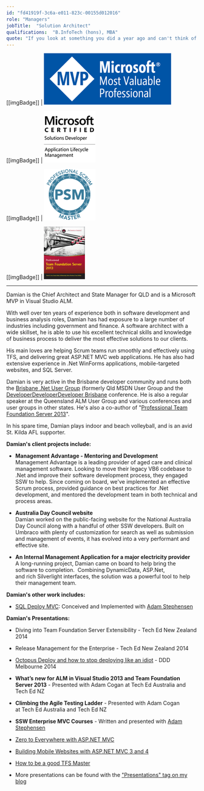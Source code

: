 ```yaml
---
id: "fd41919f-3c6a-e011-823c-00155d012016"
role: "Managers"
jobTitle:  "Solution Architect"
qualifications:  "B.InfoTech (hons), MBA"
quote: "If you look at something you did a year ago and can't think of a better way to do it, it's not a sign you did it perfectly the first time, it's a sign you're not learning."
---
```


[[imgBadge]]
| ![MVP](../badges/Certification-microsoft-mvp.png)

[[imgBadge]]
| ![ALM](../badges/Certification-microsoft-developer-alm.png)

[[imgBadge]]
| ![Google Ads Mobile Awards](../badges/Certification-scrumorg-master-1.png) 

[[imgBadge]]
| ![cover_small.png](./Images/Bio/cover_small.png) 

---

Damian is the Chief Architect and State Manager for QLD and is a Microsoft MVP in Visual Studio ALM.  

With well over ten years of experience both in software development and business analysis roles, Damian has had exposure to a large number of industries including government and finance. A software architect with a wide skillset, he is able to use his excellent technical skills and knowledge of business process to deliver the most effective solutions to our clients.  

His main loves are helping Scrum teams run smoothly and effectively using TFS, and delivering great ASP.NET MVC web applications. He has also had extensive experience in .Net WinForms applications, mobile-targeted websites, and SQL Server.  

Damian is very active in the Brisbane developer community and runs both the [Brisbane .Net User Group](https://www.meetup.com/Brisbane-Net-User-Group/ "Brisbane .Net User Group") (formerly Qld MSDN User Group and the 
[DeveloperDeveloperDeveloper Brisbane](https://www.dddbrisbane.com/) conference. He is also a regular speaker at the Queensland ALM User Group and various conferences and user groups in other states. He's also a co-author of "[Professional Team Foundation Server 2013](https://www.amazon.com/Professional-Team-Foundation-Server-2013/dp/1118836340)".  

 In his spare time, Damian plays indoor and beach volleyball, and is an avid St. Kilda AFL supporter. 

**Damian's client projects include:** 

* **Management Advantage - Mentoring and Development**  
 Management Advantage is a leading provider of aged care and clinical management software. Looking to move their legacy VB6 codebase to .Net and improve their software development process, they engaged SSW to help. Since coming on board, we've implemented an effective Scrum process, provided guidance on best practices for .Net development, and mentored the development team in both technical and process areas.

* **Australia Day Council website**  
Damian worked on the public-facing website for the National Australia Day Council along with a handful of other SSW developers. Built on Umbraco with plenty of customization for search as well as submission and management of events, it has evolved into a very performant and effective site.

* **An Internal Management Application for a major electricity provider**  
A long-running project, Damian came on board to help bring the software to completion.  Combining DynamicData, ASP.Net, and rich Silverlight interfaces, the solution was a powerful tool to help their management team. 

**Damian's other work includes:**  

* [SQL Deploy MVC](https://nuget.org/packages/SSW.SQLDeploy.MVC): Conceived and Implemented with [Adam Stephensen](https://ssw.com.au/people/alumni/adam-stephensen)

 **Damian's Presentations:**

* Diving into Team Foundation Server Extensibility - Tech Ed New Zealand 2014

* Release Management for the Enterprise - Tech Ed New Zealand 2014

* [Octopus Deploy and how to stop deploying like an idiot](https://tv.ssw.com/5522/octopus-deploy-and-how-to-stop-deploying-like-an-idiot-damien-brady-ddd-melbourne) - DDD Melbourne 2014

* **What’s new for ALM in Visual Studio 2013 and Team Foundation Server 2013** - Presented with Adam Cogan at Tech Ed Australia and Tech Ed NZ
* **Climbing the Agile Testing Ladder** - Presented with Adam Cogan at Tech Ed Australia and Tech Ed NZ
* **SSW Enterprise MVC Courses** - Written and presented with [Adam Stephensen](https://ssw.com.au/people/alumni/adam-stephensen)
* [Zero to Everywhere with ASP.NET MVC](https://tv.ssw.com/1785/ddd-brisbane-damian-brady-zero-to-everywhere "Zero to Everywhere with ASP.NET MVC")
* [Building Mobile Websites with ASP.NET MVC 3 and 4](https://www.slideshare.net/damovisa/building-mobile-websites-with-aspnet-mvc-3-4-11395594 "Building Mobile Websites with ASP.NET MVC 3 and 4")
* [How to be a good TFS Master](https://www.slideshare.net/damovisa/how-to-be-a-good-tfs-master "How to be a good TFS Master")
* More presentations can be found with the ["Presentations" tag on my blog](https://damianbrady.com.au/speaking)
